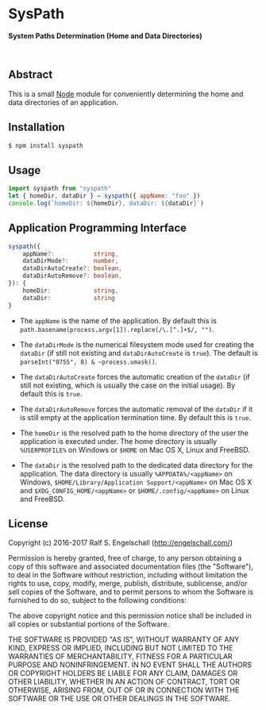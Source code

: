 
SysPath
=======

**System Paths Determination (Home and Data Directories)**

<p/>
<img src="https://nodei.co/npm/syspath.png?downloads=true&stars=true" alt=""/>

<p/>
<img src="https://david-dm.org/rse/syspath.png" alt=""/>

Abstract
--------

This is a small [Node](https://nodejs.org/) module for conveniently
determining the home and data directories of an application.

Installation
------------

```sh
$ npm install syspath
```

Usage
-----

```js
import syspath from "syspath"
let { homeDir, dataDir } = syspath({ appName: "foo" })
console.log(`homeDir: ${homeDir}, dataDir: ${dataDir}`)
```

Application Programming Interface
---------------------------------

```ts
syspath({
    appName?:           string,
    dataDirMode?:       number,
    dataDirAutoCreate?: boolean,
    dataDirAutoRemove?: boolean,
}): {
    homeDir:            string,
    dataDir:            string
}
```

- The `appName` is the name of the application. By default this is
  `path.basename(process.argv[1]).replace(/\.[^.]+$/, "")`.

- The `dataDirMode` is the numerical filesystem mode used for creating the
  `dataDir` (if still not existing and `dataDirAutoCreate` is `true`). The
  default is `parseInt("0755", 8) & ~process.umask()`.

- The `dataDirAutoCreate` forces the automatic creation of the `dataDir`
  (if still not existing, which is usually the case on the initial usage).
  By default this is `true`.

- The `dataDirAutoRemove` forces the automatic removal of the `dataDir` if
  it is still empty at the application termination time. By default this
  is `true`.

- The `homeDir` is the resolved path to the home directory of the user
  the application is executed under. The home directory is usually
  `%USERPROFILE%` on Windows or `$HOME` on Mac OS X, Linux and FreeBSD.

- The `dataDir` is the resolved path to the dedicated data directory for
  the application. The data directory is usually `%APPDATA%/<appName>` on
  Windows, `$HOME/Library/Application Support/<appName>` on Mac OS X and
  `$XDG_CONFIG_HOME/<appName>` or `$HOME/.config/<appName>` on Linux and
  FreeBSD.

License
-------

Copyright (c) 2016-2017 Ralf S. Engelschall (http://engelschall.com/)

Permission is hereby granted, free of charge, to any person obtaining
a copy of this software and associated documentation files (the
"Software"), to deal in the Software without restriction, including
without limitation the rights to use, copy, modify, merge, publish,
distribute, sublicense, and/or sell copies of the Software, and to
permit persons to whom the Software is furnished to do so, subject to
the following conditions:

The above copyright notice and this permission notice shall be included
in all copies or substantial portions of the Software.

THE SOFTWARE IS PROVIDED "AS IS", WITHOUT WARRANTY OF ANY KIND,
EXPRESS OR IMPLIED, INCLUDING BUT NOT LIMITED TO THE WARRANTIES OF
MERCHANTABILITY, FITNESS FOR A PARTICULAR PURPOSE AND NONINFRINGEMENT.
IN NO EVENT SHALL THE AUTHORS OR COPYRIGHT HOLDERS BE LIABLE FOR ANY
CLAIM, DAMAGES OR OTHER LIABILITY, WHETHER IN AN ACTION OF CONTRACT,
TORT OR OTHERWISE, ARISING FROM, OUT OF OR IN CONNECTION WITH THE
SOFTWARE OR THE USE OR OTHER DEALINGS IN THE SOFTWARE.

